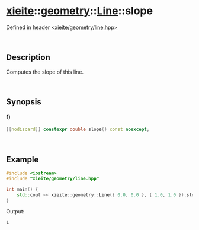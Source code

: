 # [xieite](../../../../../xieite.md)\:\:[geometry](../../../../../geometry.md)\:\:[Line](../../../line.md)\:\:slope
Defined in header [<xieite/geometry/line.hpp>](../../../../../../include/xieite/geometry/line.hpp)

&nbsp;

## Description
Computes the slope of this line.

&nbsp;

## Synopsis
#### 1)
```cpp
[[nodiscard]] constexpr double slope() const noexcept;
```

&nbsp;

## Example
```cpp
#include <iostream>
#include "xieite/geometry/line.hpp"

int main() {
    std::cout << xieite::geometry::Line({ 0.0, 0.0 }, { 1.0, 1.0 }).slope() << '\n';
}
```
Output:
```
1
```

